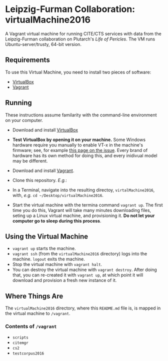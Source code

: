 # Leipzig-Furman Collaboration: virtualMachine2016

A Vagrant virtual machine for running CITE/CTS services with data from the Leipzig-Furman collaboration on Plutarch's *Life of Pericles*. The VM runs Ubuntu-server/trusty, 64-bit version. 

## Requirements

To use this Virtual Machine, you need to install two pieces of software:

- [VirtualBox](https://www.virtualbox.org)
- [Vagrant](https://www.vagrantup.com)

## Running

These instructions assume familarity with the command-line environment on your computer.

- Download and install [VirtualBox](https://www.virtualbox.org) 

- **Test VirtualBox by opening it on your machine.** Some Windows hardware require you manually to enable VT-x in the machine's firmware; see, for example [this page on the issue](http://www.howtogeek.com/213795/how-to-enable-intel-vt-x-in-your-computers-bios-or-uefi-firmware/). Every brand of hardware has its own method for doing this, and every inidivual model may be different. 

- Download and install [Vagrant](https://www.vagrantup.com).

- Clone this repository. *E.g.*:

- In a Terminal, navigate into the resulting directoy, `virtalMachine2016`, with, *e.g.* `cd ~/Desktop/virtualMachine2016`.

- Start the virtual machine with the termina command `vagrant up`. The first time you do this, Vagrant will take many minutes downloading files, seting up a Linux virtual machine, and provisioning it. **Do not let your computer go to sleep during this process**. 

## Using the Virtual Machine

- `vagrant up` starts the machine.
- `vagrant ssh` (from the `virtualMachine2016` directory) logs into the machine. `logout` exits the machine.
- Stop the virtual machine with `vagrant halt`.
- You can destroy the virtual machine with `vagrant destroy`. After doing that, you can re-created it with `vagrant up`, at which point it will download and provision a fresh new instance of it.

## Where Things Are

The `virtualMachine2016` directory, where this `README.md` file is, is mapped in the virtual machine to `/vagrant`.

### Contents of `/vagrant`

- `scripts`
- `citemgr`
- `cs2`
- `testcorpus2016`


